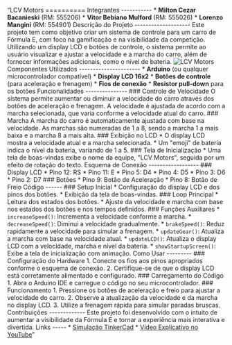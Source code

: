 “LCV Motors ========== Integrantes ----------- * **Milton Cezar Bacanieski** (RM: 555206) * **Vitor Bebiano Mulford** (RM: 555026) * **Lorenzo Mangini** (RM: 554901) Descrição do Projeto -------------------- Este projeto tem como objetivo criar um sistema de controle para um carro de Fórmula E, com foco na gamificação e na visibilidade da competição. Utilizando um display LCD e botões de controle, o sistema permite ao usuário visualizar e ajustar a velocidade e a marcha do carro, além de fornecer informações adicionais, como o nível de bateria. ![LCV Motors](image) Componentes Utilizados ---------------------- * **Arduino** (ou qualquer microcontrolador compatível) * **Display LCD 16x2** * **Botões de controle** (para aceleração e frenagem) * **Fios de conexão** * **Resistor pull-down** para os botões Funcionalidades --------------- ### Controle de Velocidade O sistema permite aumentar ou diminuir a velocidade do carro através dos botões de aceleração e frenagem. A velocidade é ajustada de acordo com a marcha selecionada, que varia conforme a velocidade atual do carro. ### Marcha A marcha do carro é automaticamente ajustada com base na velocidade. As marchas são numeradas de 1 a 8, sendo a marcha 1 a mais baixa e a marcha 8 a mais alta. ### Exibição no LCD * O display LCD mostra a velocidade atual e a marcha selecionada. * Um "emoji" de bateria indica o nível da bateria, variando de 1 a 5. ### Tela de Inicialização * Uma tela de boas-vindas exibe o nome da equipe, "LCV Motors", seguida por um efeito de rotação do texto. Esquema de Conexão ------------------ ### Display LCD * Pino 12: RS * Pino 11: E * Pino 5: D4 * Pino 4: D5 * Pino 3: D6 * Pino 2: D7 ### Botões * Pino 9: Botão de Aceleração * Pino 8: Botão de Freio Código ------ ### Setup Inicial * Configuração do display LCD e dos pinos dos botões. * Exibição da tela de boas-vindas. ### Loop Principal * Leitura dos estados dos botões. * Ajuste da velocidade e marcha com base nos estados dos botões e nos tempos definidos. ### Funções Auxiliares * `increaseSpeed()`: Incrementa a velocidade conforme a marcha. * `decreaseSpeed()`: Diminui a velocidade gradualmente. * `brakeSpeed()`: Reduz rapidamente a velocidade para simular a frenagem. * `updateGear()`: Atualiza a marcha com base na velocidade atual. * `updateLCD()`: Atualiza o display LCD com a velocidade, marcha e nível da bateria. * `showStartupScreen()`: Exibe a tela de inicialização com animação. Como Usar --------- ### Configuração do Hardware 1. Conecte os fios aos pinos apropriados conforme o esquema de conexão. 2. Certifique-se de que o display LCD está corretamente alimentado e configurado. ### Carregamento do Código 1. Abra o Arduino IDE e carregue o código no seu microcontrolador. ### Funcionamento 1. Pressione os botões de aceleração e freio para ajustar a velocidade do carro. 2. Observe a atualização da velocidade e da marcha no display LCD. 3. Utilize a frenagem rápida para simular paradas bruscas. Contribuições ------------- Este projeto foi desenvolvido com o intuito de aumentar a visibilidade da Fórmula E e tornar a experiência mais interativa e divertida. Links ----- * [Simulação TinkerCad](https://www.tinkercad.com/things/f3WpwgPvv1D-sprint-1/editel) * [Vídeo Explicativo no YouTube](#)”


